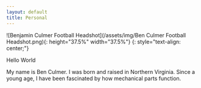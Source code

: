 ```yaml
---
layout: default
title: Personal
---
```


![Benjamin Culmer Football Headshot](/assets/img/Ben Culmer Football Headshot.png){:  height="37.5%" width="37.5%"}
{: style="text-align: center;"}



Hello World

My name is Ben Culmer. I was born and raised in Northern Virginia. Since a young age, I have been fascinated by how mechanical parts function. 
